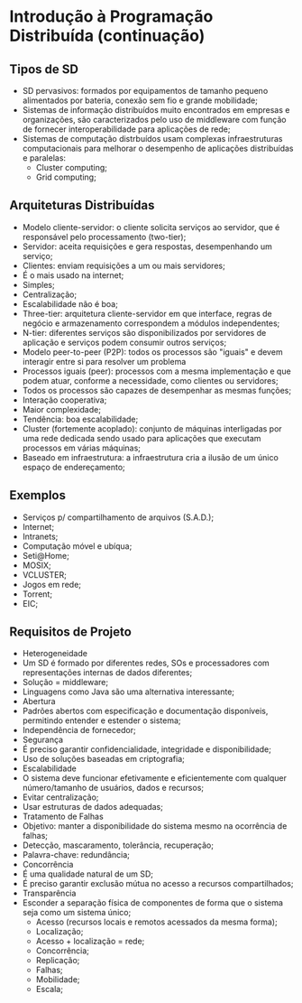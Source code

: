 # Introdução à Programação Distribuída (continuação)

## Tipos de SD
 - SD pervasivos: formados por equipamentos de tamanho pequeno alimentados por bateria, conexão sem fio e grande mobilidade;
 - Sistemas de informação distribuídos muito encontrados em empresas e organizações, são caracterizados pelo uso de middleware com função de fornecer interoperabilidade para aplicações de rede;
 - Sistemas de computação distrbuídos usam complexas infraestruturas computacionais para melhorar o desempenho de aplicações distribuídas e paralelas:
   - Cluster computing;
   - Grid computing;

## Arquiteturas Distribuídas

 - Modelo cliente-servidor: o cliente solicita serviços ao servidor, que é responsável pelo processamento (two-tier);
  - Servidor: aceita requisições e gera respostas, desempenhando um serviço;
  - Clientes: enviam requisições a um ou mais servidores;
  - É o mais usado na internet;
  - Simples;
  - Centralização;
  - Escalabilidade não é boa;
  - Three-tier: arquitetura cliente-servidor em que interface, regras de negócio e armazenamento correspondem a módulos independentes;
  - N-tier: diferentes serviços são disponibilizados por servidores de aplicação e serviços podem consumir outros serviços;
 - Modelo peer-to-peer (P2P): todos os processos são "iguais" e devem interagir entre si para resolver um problema
  - Processos iguais (peer): processos com a mesma implementação e que podem atuar, conforme a necessidade, como clientes ou servidores;
  - Todos os processos são capazes de desempenhar as mesmas funções;
  - Interação cooperativa;
  - Maior complexidade;
  - Tendência: boa escalabilidade;
 - Cluster (fortemente acoplado): conjunto de máquinas interligadas por uma rede dedicada sendo usado para aplicações que executam processos em várias máquinas;
 - Baseado em infraestrutura: a infraestrutura cria a ilusão de um único espaço de endereçamento;

## Exemplos

 - Serviços p/ compartilhamento de arquivos (S.A.D.);
 - Internet;
 - Intranets;
 - Computação móvel e ubíqua;
 - Seti@Home;
 - MOSIX;
 - VCLUSTER;
 - Jogos em rede;
 - Torrent;
 - EIC;
 
## Requisitos de Projeto

 - Heterogeneidade
  - Um SD é formado por diferentes redes, SOs e processadores com representações internas de dados diferentes;
  - Solução = middleware;
  - Linguagens como Java são uma alternativa interessante;
 - Abertura
  - Padrões abertos com especificação e documentação disponíveis, permitindo entender e estender o sistema;
  - Independência de fornecedor;
 - Segurança
  - É preciso garantir confidencialidade, integridade e disponibilidade;
  - Uso de soluções baseadas em criptografia;
 - Escalabilidade
  - O sistema deve funcionar efetivamente e eficientemente com qualquer número/tamanho de usuários, dados e recursos;
  - Evitar centralização;
  - Usar estruturas de dados adequadas;
 - Tratamento de Falhas
  - Objetivo: manter a disponibilidade do sistema mesmo na ocorrência de falhas;
  - Detecção, mascaramento, tolerância, recuperação;
  - Palavra-chave: redundância;
 - Concorrência
  - É uma qualidade natural de um SD;
  - É preciso garantir exclusão mútua no acesso a recursos compartilhados;
 - Transparência
  - Esconder a separação física de componentes de forma que o sistema seja como um sistema único;
    - Acesso (recursos locais e remotos acessados da mesma forma);
    - Localização;
    - Acesso + localização = rede;
    - Concorrência;
    - Replicação;
    - Falhas;
    - Mobilidade;
    - Escala;
